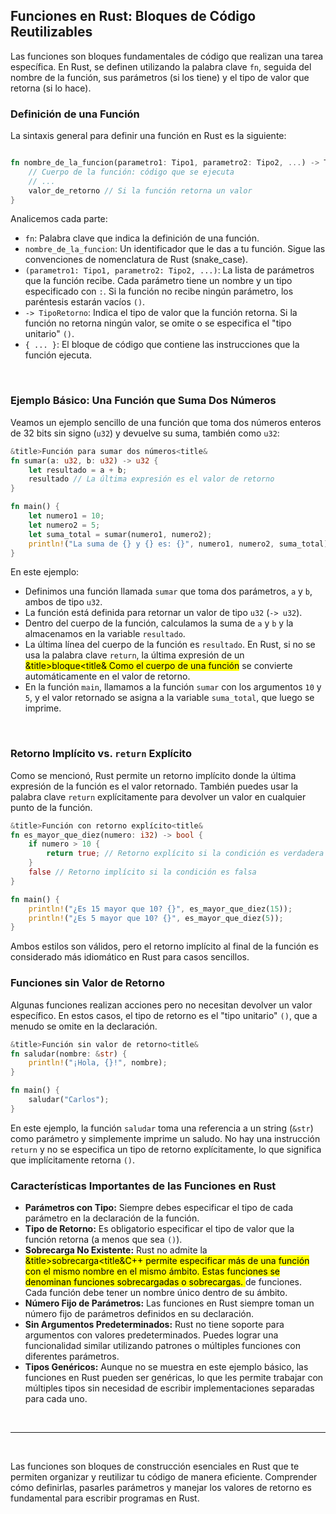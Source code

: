 ## Funciones en Rust: Bloques de Código Reutilizables

Las funciones son bloques fundamentales de código que realizan una tarea específica. En Rust, se definen utilizando la palabra clave `fn`, seguida del nombre de la función, sus parámetros (si los tiene) y el tipo de valor que retorna (si lo hace).

### Definición de una Función

La sintaxis general para definir una función en Rust es la siguiente:

```rust

fn nombre_de_la_funcion(parametro1: Tipo1, parametro2: Tipo2, ...) -> TipoRetorno {
    // Cuerpo de la función: código que se ejecuta
    // ...
    valor_de_retorno // Si la función retorna un valor
}
```

Analicemos cada parte:

* `fn`: Palabra clave que indica la definición de una función.
* `nombre_de_la_funcion`: Un identificador que le das a tu función. Sigue las convenciones de nomenclatura de Rust (snake_case).
* `(parametro1: Tipo1, parametro2: Tipo2, ...)`: La lista de parámetros que la función recibe. Cada parámetro tiene un nombre y un tipo especificado con `:`. Si la función no recibe ningún parámetro, los paréntesis estarán vacíos `()`.
* `-> TipoRetorno`: Indica el tipo de valor que la función retorna. Si la función no retorna ningún valor, se omite o se especifica el "tipo unitario" `()`.
* `{ ... }`: El bloque de código que contiene las instrucciones que la función ejecuta.

<br />

### Ejemplo Básico: Una Función que Suma Dos Números

Veamos un ejemplo sencillo de una función que toma dos números enteros de 32 bits sin signo (`u32`) y devuelve su suma, también como `u32`:

```rust
&title>Función para sumar dos números<title&
fn sumar(a: u32, b: u32) -> u32 {
    let resultado = a + b;
    resultado // La última expresión es el valor de retorno
}

fn main() {
    let numero1 = 10;
    let numero2 = 5;
    let suma_total = sumar(numero1, numero2);
    println!("La suma de {} y {} es: {}", numero1, numero2, suma_total);
}
```

En este ejemplo:

* Definimos una función llamada `sumar` que toma dos parámetros, `a` y `b`, ambos de tipo `u32`.
* La función está definida para retornar un valor de tipo `u32` (`-> u32`).
* Dentro del cuerpo de la función, calculamos la suma de `a` y `b` y la almacenamos en la variable `resultado`.
* La última línea del cuerpo de la función es `resultado`. En Rust, si no se usa la palabra clave `return`, la última expresión de un <mark>&title>bloque<title& Como el cuerpo de una función</mark> se convierte automáticamente en el valor de retorno.
* En la función `main`, llamamos a la función `sumar` con los argumentos `10` y `5`, y el valor retornado se asigna a la variable `suma_total`, que luego se imprime.

<br />

### Retorno Implícito vs. `return` Explícito

Como se mencionó, Rust permite un retorno implícito donde la última expresión de la función es el valor retornado. También puedes usar la palabra clave `return` explícitamente para devolver un valor en cualquier punto de la función.

```rust
&title>Función con retorno explícito<title&
fn es_mayor_que_diez(numero: i32) -> bool {
    if numero > 10 {
        return true; // Retorno explícito si la condición es verdadera
    }
    false // Retorno implícito si la condición es falsa
}

fn main() {
    println!("¿Es 15 mayor que 10? {}", es_mayor_que_diez(15));
    println!("¿Es 5 mayor que 10? {}", es_mayor_que_diez(5));
}
```

Ambos estilos son válidos, pero el retorno implícito al final de la función es considerado más idiomático en Rust para casos sencillos.

### Funciones sin Valor de Retorno

Algunas funciones realizan acciones pero no necesitan devolver un valor específico. En estos casos, el tipo de retorno es el "tipo unitario" `()`, que a menudo se omite en la declaración.

```rust
&title>Función sin valor de retorno<title&
fn saludar(nombre: &str) {
    println!("¡Hola, {}!", nombre);
}

fn main() {
    saludar("Carlos");
}
```

En este ejemplo, la función `saludar` toma una referencia a un string (`&str`) como parámetro y simplemente imprime un saludo. No hay una instrucción `return` y no se especifica un tipo de retorno explícitamente, lo que significa que implícitamente retorna `()`.

### Características Importantes de las Funciones en Rust

* **Parámetros con Tipo:** Siempre debes especificar el tipo de cada parámetro en la declaración de la función.
* **Tipo de Retorno:** Es obligatorio especificar el tipo de valor que la función retorna (a menos que sea `()`).
* **Sobrecarga No Existente:** Rust no admite la <mark>&title>sobrecarga<title&C++ permite especificar más de una función con el mismo nombre en el mismo ámbito. Estas funciones se denominan funciones sobrecargadas o sobrecargas. </mark> de funciones. Cada función debe tener un nombre único dentro de su ámbito.
* **Número Fijo de Parámetros:** Las funciones en Rust siempre toman un número fijo de parámetros definidos en su declaración.
* **Sin Argumentos Predeterminados:** Rust no tiene soporte para argumentos con valores predeterminados. Puedes lograr una funcionalidad similar utilizando patrones o múltiples funciones con diferentes parámetros.
* **Tipos Genéricos:** Aunque no se muestra en este ejemplo básico, las funciones en Rust pueden ser genéricas, lo que les permite trabajar con múltiples tipos sin necesidad de escribir implementaciones separadas para cada uno.

<br />
<hr />
<br />

Las funciones son bloques de construcción esenciales en Rust que te permiten organizar y reutilizar tu código de manera eficiente. Comprender cómo definirlas, pasarles parámetros y manejar los valores de retorno es fundamental para escribir programas en Rust.
